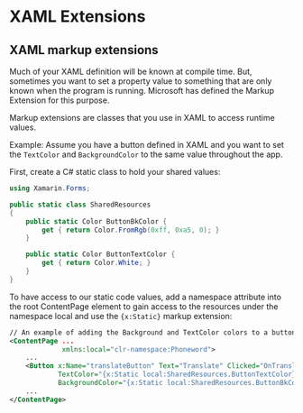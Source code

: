 # XAML Extensions

## XAML markup extensions

Much of your XAML definition will be known at compile time. But, sometimes you want to set a property value to something that are only known when the program is running. Microsoft has defined the Markup Extension for this purpose.

Markup extensions are classes that you use in XAML to access runtime values.

Example: Assume you have a button defined in XAML and you want to set the `TextColor` and `BackgroundColor` to the same value throughout the app.

First, create a C# static class to hold your shared values:

```cs
using Xamarin.Forms;

public static class SharedResources
{
    public static Color ButtonBkColor {
        get { return Color.FromRgb(0xff, 0xa5, 0); }
    }

    public static Color ButtonTextColor {
        get { return Color.White; }
    }
}
```

To have access to our static code values, add a namespace attribute into the root ContentPage element to gain access to the resources under the namespace local and use the `{x:Static}` markup extension:

```xml
// An example of adding the Background and TextColor colors to a button
<ContentPage ...
             xmlns:local="clr-namespace:Phoneword">
    ...
    <Button x:Name="translateButton" Text="Translate" Clicked="OnTranslate"
            TextColor="{x:Static local:SharedResources.ButtonTextColor}"
            BackgroundColor="{x:Static local:SharedResources.ButtonBkColor}" />
    ...
</ContentPage>
```